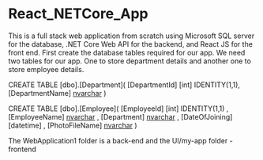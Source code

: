 # React_NETCore_App
This is a full stack web application from scratch using Microsoft SQL server for the database, .NET Core Web API for the backend, and React JS for the front end.
First create the database tables required for our app.
We need two tables for our app.
One to store department details and another one to store employee details.

CREATE TABLE [dbo].[Department](
	[DepartmentId] [int] IDENTITY(1,1),
	[DepartmentName] [nvarchar](500)
)

CREATE TABLE [dbo].[Employee](
	[EmployeeId] [int] IDENTITY(1,1) ,
	[EmployeeName] [nvarchar](500) ,
	[Department] [nvarchar](500) ,
	[DateOfJoining] [datetime] ,
	[PhotoFileName] [nvarchar](500) 
)

The WebApplication1 folder is a back-end and  the UI/my-app folder - frontend
